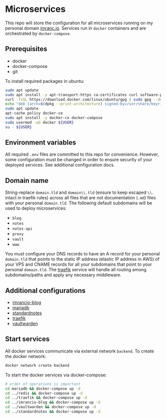 # Microservices

This repo will store the configuration for all microservices running on my personal domain [imranc.io](https://imranc.io). Services run in `docker` containers and are orchestrated by `docker-compose`.

## Prerequisites

- docker
- docker-compose
- git

To install required packages in ubuntu:

```bash
sudo apt update
sudo apt install -y apt-transport-https ca-certificates curl software-properties-common git
curl -fsSL https://download.docker.com/linux/ubuntu/gpg | sudo gpg --dearmor -o /usr/share/keyrings/docker-archive-keyring.gpg
echo "deb [arch=$(dpkg --print-architecture) signed-by=/usr/share/keyrings/docker-archive-keyring.gpg] https://download.docker.com/linux/ubuntu $(lsb_release -cs) stable" | sudo tee /etc/apt/sources.list.d/docker.list > /dev/null
sudo apt update
apt-cache policy docker-ce
sudo apt install -y docker-ce docker-compose
sudo usermod -aG docker ${USER}
su - ${USER}
```

## Environment variables

All required `.env` files are committed to this repo for convenience. However, some configuration must be changed in order to ensure security of your deployed services. See additional configuration docs.

## Domain name

String-replace `domain.tld` and `domain\\.tld` (ensure to keep escaped `\\.` intact in traefik rules) across all files that are not documentation (`.md`) files with your personal `domain.tld`. The following default subdomains will be used to deploy microservices:

- `blog`
- `notes`
- `notes-api`
- `proxy`
- `vault`
- `www`

You must configure your DNS records to have an A record for your personal `domain.tld` that points to the static IP address (elastic IP address in AWS) of your VPS and CNAME records for all your subdomains that point to your personal `domain.tld`. The [traefik](traefik/docker-compose.yml) service will handle all routing among subdomains/paths and apply any necessary middleware.

## Additional configurations

- [imrancio-blog](imrancio-blog/README.md)
- [mariadb](mariadb/README.md)
- [standardnotes](standardnotes/README.md)
- [traefik](traefik/README.md)
- [vaultwarden](vaultwarden/README.md)

## Start services

All docker services communicate via external network `backend`. To create the docker network:

```bash
docker network create backend
```

To start the docker services via docker-compose:

```bash
# order of operations is important
cd mariadb && docker-compose up -d
cd ../redis && docker-compose up -d
cd ../traefik && docker-compose up -d
cd ../imrancio-blog && docker-compose up -d
cd ../vaultwarden && docker-compose up -d
cd ../standardnotes && docker-compose up -d
```

